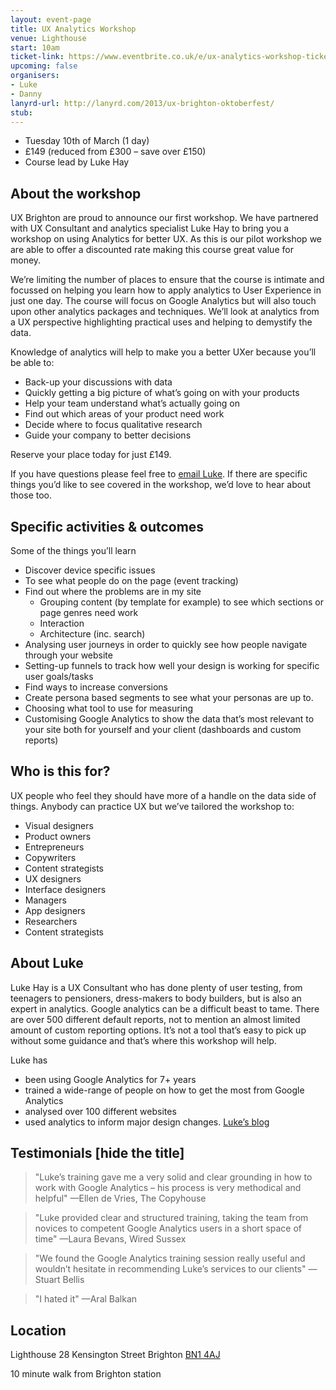 ```yaml
---
layout: event-page  
title: UX Analytics Workshop
venue: Lighthouse
start: 10am
ticket-link: https://www.eventbrite.co.uk/e/ux-analytics-workshop-tickets-15452238060
upcoming: false
organisers:
- Luke
- Danny
lanyrd-url: http://lanyrd.com/2013/ux-brighton-oktoberfest/
stub:
---
```


- Tuesday 10th of March (1 day)
- £149 (reduced from £300 – save over £150)
- Course lead by Luke Hay

## About the workshop

UX Brighton are proud to announce our first workshop. We have partnered with UX Consultant and analytics specialist Luke Hay to bring you a workshop on using Analytics for better UX. As this is our pilot workshop we are able to offer a discounted rate making this course great value for money.  

We’re limiting the number of places to ensure that the course is intimate and focussed on helping you learn how to apply analytics to User Experience in just one day. The course will focus on Google Analytics but will also touch upon other analytics packages and techniques. We’ll look at analytics from a UX perspective highlighting practical uses and helping to demystify the data.

Knowledge of analytics will help to make you a better UXer because you’ll be able to:

- Back-up your discussions with data
- Quickly getting a big picture of what’s going on with your products
- Help your team understand what’s actually going on
- Find out which areas of your product need work
- Decide where to focus qualitative research
- Guide your company to better decisions

Reserve your place today for just £149.

If you have questions please feel free to [email Luke](mailto:lukehaysmail@gmail.com ""). If there are specific things you’d like to see covered in the workshop, we’d love to hear about those too.

## Specific activities & outcomes

Some of the things you’ll learn

- Discover device specific issues
- To see what people do on the page (event tracking)
- Find out where the problems are in my site
	- Grouping content (by template for example) to see which sections or page genres need work
	- Interaction
	- Architecture (inc. search)
- Analysing user journeys in order to quickly see how people navigate through your website
- Setting-up funnels to track how well your design is working for specific user goals/tasks
- Find ways to increase conversions 
- Create persona based segments to see what your personas are up to.
- Choosing what tool to use for measuring
- Customising Google Analytics to show the data that’s most relevant to your site both for yourself and your client (dashboards and custom reports)

## Who is this for?

UX people who feel they should have more of a handle on the data side of things. Anybody can practice UX but we’ve tailored the workshop  to:

- Visual designers
- Product owners
- Entrepreneurs
- Copywriters
- Content strategists
- UX designers
- Interface designers
- Managers
- App designers
- Researchers
- Content strategists

## About Luke

Luke Hay is a UX Consultant who has done plenty of user testing, from teenagers to pensioners, dress-makers to body builders, but is also an expert in analytics. Google analytics can be a difficult beast to tame. There are over 500 different default reports, not to mention an almost limited amount of custom reporting options. It’s not a tool that’s easy to pick up without some guidance and that’s where this workshop will help.

Luke has

- been using Google Analytics for 7+ years 
- trained a wide-range of people on how to get the most from Google Analytics
- analysed over 100 different websites
- used analytics to inform major design changes. 
[Luke’s blog](http://www.lukehay.co.uk/blog/ "")

## Testimonials [hide the title]

<blockquote>"Luke’s training gave me a very solid and clear grounding in how to work with Google Analytics – his process is very methodical and helpful"
—Ellen de Vries, The Copyhouse</blockquote>

<blockquote>"Luke provided clear and structured training, taking the team from novices to competent Google Analytics users in a short space of time"
—Laura Bevans, Wired Sussex </blockquote>

<blockquote>"We found the Google Analytics training session really useful and wouldn’t hesitate in recommending Luke’s services to our clients"
—Stuart Bellis</blockquote>

<blockquote>"I hated it"
—Aral Balkan</blockquote>

## Location

Lighthouse
28 Kensington Street
Brighton
[BN1 4AJ](https://www.google.com/maps/place/Lighthouse+Arts/@50.826238,-0.138209,13z/data=!4m2!3m1!1s0x0:0x1316760b33779607?hl=en "")

10 minute walk from Brighton station



